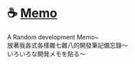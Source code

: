 # ☕ [Memo](https://github.com/FunsTW/Memo/wiki)
A Random development Memo~  
放著我各式各樣雜七雜八的開發筆記備忘錄～  
いろいろな開発メモを貼る～
